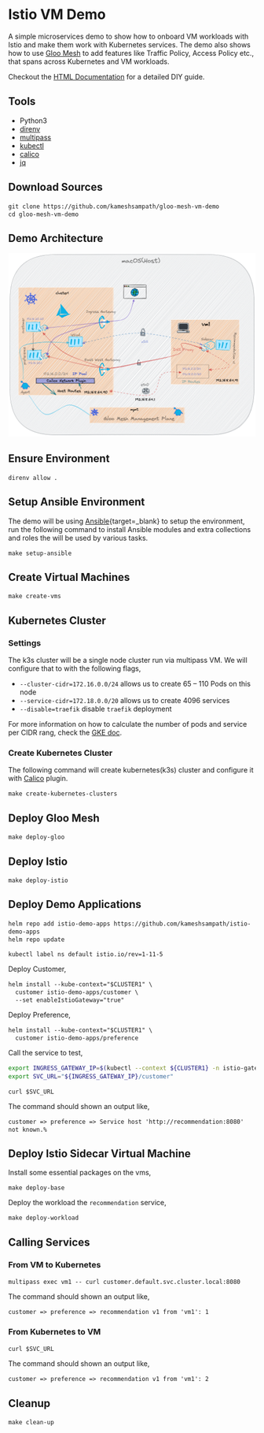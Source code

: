 # Istio VM Demo

A simple microservices demo to show how to onboard VM workloads with Istio and make them work with Kubernetes services. The demo also shows how to use [Gloo Mesh](https://solo.io/products/gloo-mesh) to add features like Traffic Policy, Access Policy etc., that spans across Kubernetes and VM workloads.

Checkout the [HTML Documentation](https://kameshsampath.github.io/gloo-mesh-vm-demo/)
for a detailed DIY guide.

## Tools

- Python3
- [direnv](https://direnv.net)
- [multipass](https://multipass.run/)
- [kubectl](https://kubernetes.io/docs/tasks/tools/)
- [calico](https://projectcalico.docs.tigera.io/)
- [jq](https://stedolan.github.io/jq/)

## Download Sources

```shell
git clone https://github.com/kameshsampath/gloo-mesh-vm-demo
cd gloo-mesh-vm-demo
```

## Demo Architecture

![Demo Architecture](./docs/images/architecture.png "Demo Architecture")

## Ensure Environment

```shell
direnv allow .
```

## Setup Ansible Environment

The demo will be using [Ansible](https://docs.ansible.com/){target=_blank} to setup the environment, run the following command to install Ansible modules and extra collections and roles the will be used by various tasks.

```shell
make setup-ansible
```

## Create Virtual Machines

```shell
make create-vms
```

## Kubernetes Cluster

### Settings

The k3s cluster will be a single node cluster run via multipass VM. We will configure that to with the following flags,

- `--cluster-cidr=172.16.0.0/24` allows us to create 65 – 110 Pods on this node
- `--service-cidr=172.18.0.0/20` allows us to create 4096 services
- `--disable=traefik` disable `traefik` deployment

For more information on how to calculate the number of pods and service per CIDR rang, check the [GKE doc](https://cloud.google.com/kubernetes-engine/docs/concepts/alias-ips).

### Create Kubernetes Cluster

The following command will create kubernetes(k3s) cluster and configure it with [Calico](https://projectcalico.docs.tigera.io) plugin.

```shell
make create-kubernetes-clusters
```

## Deploy Gloo Mesh

```shell
make deploy-gloo
```

## Deploy Istio

```shell
make deploy-istio
```

## Deploy Demo Applications

```shell
helm repo add istio-demo-apps https://github.com/kameshsampath/istio-demo-apps
helm repo update
```

```shell
kubectl label ns default istio.io/rev=1-11-5
```

Deploy Customer,

```shell
helm install --kube-context="$CLUSTER1" \
  customer istio-demo-apps/customer \
  --set enableIstioGateway="true"
```

Deploy Preference,

```shell
helm install --kube-context="$CLUSTER1" \
  customer istio-demo-apps/preference 
```

Call the service to test,

```bash
export INGRESS_GATEWAY_IP=$(kubectl --context ${CLUSTER1} -n istio-gateways get svc ingressgateway -o jsonpath='{.status.loadBalancer.ingress[0].*}')
export SVC_URL="${INGRESS_GATEWAY_IP}/customer"
```

```shell
curl $SVC_URL
```

The command should shown an output like,

```text
customer => preference => Service host 'http://recommendation:8080' not known.%
```

## Deploy Istio Sidecar Virtual Machine

Install some essential packages on the vms,

```shell
make deploy-base
```

Deploy the workload the `recommendation` service,

```shell
make deploy-workload
```

## Calling Services

### From VM to Kubernetes

```shell
multipass exec vm1 -- curl customer.default.svc.cluster.local:8080
```

The command should shown an output like,

```text
customer => preference => recommendation v1 from 'vm1': 1
```

### From Kubernetes to VM

```shell
curl $SVC_URL
```

The command should shown an output like,

```text
customer => preference => recommendation v1 from 'vm1': 2
```

## Cleanup

```shell
make clean-up
```
